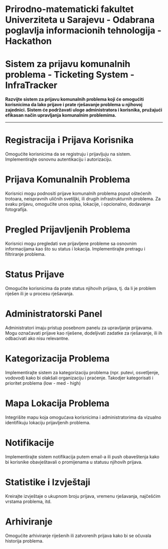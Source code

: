 # Prirodno-matematicki fakultet Univerziteta u Sarajevu - Odabrana poglavlja informacionih tehnologija - Hackathon
# Sistem za prijavu komunalnih problema - Ticketing System - InfraTracker

**Razvijte sistem za prijavu komunalnih problema koji će omogućiti korisnicima da lako prijave i prate rješavanje problema u njihovoj zajednici. Sistem će podržavati uloge administratora i korisnika, pružajući efikasan način upravljanja komunalnim problemima.**

----------------------------------------------------------------

# **Registracija i Prijava Korisnika**

Omogućite korisnicima da se registruju i prijavljuju na sistem.
Implementirajte osnovnu autentikaciju i autorizaciju.



# **Prijava Komunalnih Problema**

Korisnici mogu podnositi prijave komunalnih problema poput oštećenih trotoara, neispravnih uličnih svetiljki, ili drugih infrastrukturnih problema.
Za svaku prijavu, omogućite unos opisa, lokacije, i opcionalno, dodavanje fotografija.



# **Pregled Prijavljenih Problema**

Korisnici mogu pregledati sve prijavljene probleme sa osnovnim informacijama kao što su status i lokacija.
Implementirajte pretragu i filtriranje problema.



# **Status Prijave**

Omogućite korisnicima da prate status njihovih prijava, tj. da li je problem riješen ili je u procesu rješavanja.



# **Administratorski Panel**

Administratori imaju pristup posebnom panelu za upravljanje prijavama.
Mogu označavati prijave kao riješene, dodeljivati zadatke za rješavanje, ili ih odbacivati ako nisu relevantne.



# **Kategorizacija Problema**

Implementirajte sistem za kategorizaciju problema (npr. putevi, osvetljenje, vodovod) kako bi olakšali organizaciju i praćenje.
Takodjer kategorisati i prioritet problema (low - med - high) 



# **Mapa Lokacija Problema**

Integrišite mapu koja omogućava korisnicima i administratorima da vizualno identifikuju lokaciju prijavljenih problema.



# **Notifikacije**

Implementirajte sistem notifikacija putem email-a ili push obaveštenja kako bi korisnike obavještavali o promijenama u statusu njihovih prijava.



# **Statistike i Izvještaji**

Kreirajte izvještaje o ukupnom broju prijava, vremenu rješavanja, najčešćim vrstama problema, itd.



# **Arhiviranje**

Omogućite arhiviranje riješenih ili zatvorenih prijava kako bi se očuvala historija problema.




